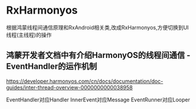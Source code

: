 # RxHarmonyos
根据鸿蒙线程间通信原理和RxAndroid相关类,改成RxHarmonyos,方便切换到UI线程(主线程)的操作

## 鸿蒙开发者文档中有介绍HarmonyOS的线程间通信 - EventHandler的运作机制
https://developer.harmonyos.com/cn/docs/documentation/doc-guides/inter-thread-overview-0000000000038958

EventHandler对应Handler
InnerEvent对应Message
EventRunner对应Looper
